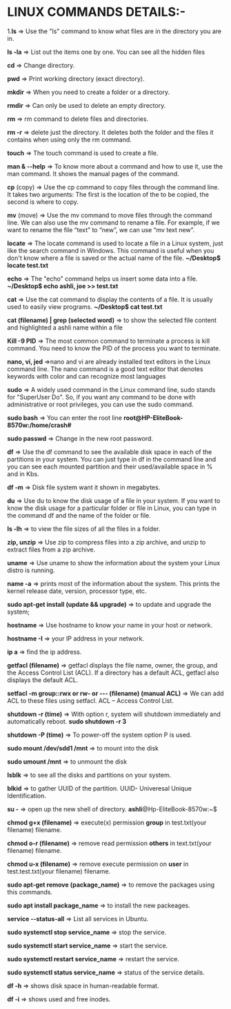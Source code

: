 # LINUX COMMANDS DETAILS:-

1.**ls** => Use the "ls" command to know what files are in the directory you are in.

**ls -la** => List out the items one by one. You can see all the hidden files

**cd** => Change directory.

**pwd** => Print working directory (exact directory).

**mkdir** => When you need to create a folder or a directory.

**rmdir** => Can only be used to delete an empty directory.

**rm** => rm command to delete files and directories.

**rm -r** => delete just the directory. It deletes both the folder and the files it contains when using only the rm command.

**touch** => The touch command is used to create a file.

**man & --help** => To know more about a command and how to use it, use the man command. It shows the manual pages of the command.

**cp** (copy) => Use the cp command to copy files through the command line. It takes two arguments: The first is the location of the
to be copied, the second is where to copy.

**mv** (move) => Use the mv command to move files through the command line. We can also use the mv command to rename a file. For example, if we want to rename the file “text” to “new”, we can use “mv text new”.

**locate** => The locate command is used to locate a file in a Linux system, just like the search command in Windows. This command is useful when you don't know where a file is saved or the actual name of the file. **~/Desktop$ locate test.txt**

**echo** => The "echo" command helps us insert some data into a file. **~/Desktop$ echo ashli, joe >> test.txt**

**cat** => Use the cat command to display the contents of a file. It is usually used to easily view programs. **~/Desktop$ cat test.txt**

**cat (filename) | grep (selected word)** => to show the selected file content and highlighted a ashli name within a file

**Kill -9 PID** => The most common command to terminate a process is kill command. You need to know the PID of the process you want to terminate.

**nano, vi, jed** =>nano and vi are already installed text editors in the Linux command line. The nano command is a good text editor that denotes keywords with color and can recognize most languages

**sudo** => A widely used command in the Linux command line, sudo stands for "SuperUser Do". So, if you want any command to be done with administrative or root privileges, you can use the sudo command.

**sudo bash** => You can enter the root line **root@HP-EliteBook-8570w:/home/crash#**

**sudo passwd** => Change in the new root password.

**df** => Use the df command to see the available disk space in each of the partitions in your system. You can just type in df in the command line and you can see each mounted partition and their used/available space in % and in Kbs.

**df -m** => Disk file system want it shown in megabytes.

**du** => Use du to know the disk usage of a file in your system. If you want to know the disk usage for a particular folder or file in Linux, you can type in the command df and the name of the folder or file.

**ls -lh** => to view the file sizes of all the files in a folder.

**zip, unzip** => Use zip to compress files into a zip archive, and unzip to extract files from a zip archive.

**uname** => Use uname to show the information about the system your Linux distro is running.

**name -a** => prints most of the information about the system. This prints the kernel release date, version, processor type, etc.

**sudo apt-get install (update && upgrade)** => to update and upgrade the system;

**hostname** => Use hostname to know your name in your host or network.

**hostname -I** => your IP address in your network.

**ip a** => find the ip address.

**getfacl (filename)** => getfacl displays the file name, owner, the group, and the Access Control List (ACL). If a directory has a default ACL, getfacl also displays the default ACL.

**setfacl -m group::rwx or rw- or --- (filename) (manual ACL)** => We can add ACL to these files using setfacl. ACL – Access Control List.

**shutdown -r (time)** => With option r, system will shutdown immediately and automatically reboot. **sudo shutdown -r 3**

**shutdown -P (time)** => To power-off the system option P is used.

**sudo mount /dev/sdd1 /mnt** => to mount into the disk

**sudo umount /mnt** => to unmount the disk

**lsblk** => to see all the disks and partitions on your system.

**blkid** => to gather UUID of the partition. UUID- Univeresal Unique Identification.

**su -** => open up the new shell of directory. **ashli**@Hp-EliteBook-8570w:~$

**chmod g+x (filename)** => execute(x) permission **group** in test.txt(your filename) filename.

**chmod o-r (filename)** => remove read permission **others** in text.txt(your filename) filename.

**chmod u-x (filename)** => remove execute permission on **user** in test.test.txt(your filename) filename.

**sudo apt-get remove (package_name)** => to remove the packages using this commands.

**sudo apt install package_name** => to install the new packeages.

**service --status-all** => List all services in Ubuntu.

**sudo systemctl stop service_name** => stop the service.

**sudo systemctl start service_name** => start the service.

**sudo systemctl restart service_name** => restart the service.

**sudo systemctl status service_name** => status of the service details.

**df -h** => shows disk space in human-readable format.

**df -i** => shows used and free inodes.
